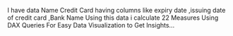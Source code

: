 I have data Name Credit Card having columns like expiry date ,issuing date of credit card ,Bank Name Using this data i calculate 22 Measures Using DAX Queries For Easy Data Visualization to Get Insights...
